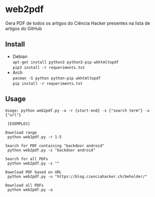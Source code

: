 # web2pdf
Gera PDF de todos os artigos do Ciência Hacker presentes na lista de artigos do GitHub

Install
----
* Debian  
  `apt-get install python3 python3-pip wkhtmltopdf`  
  `pip3 install -r requeriments.txt`  
* Arch  
  `pacman -S python python-pip wkhtmltopdf`  
  `pip install -r requeriments.txt`  

Usage
----

```
Usage: python web2pdf.py -a -r {start-end} -s {"search term"} -u {"url"}

 [EXEMPLES]

Download range
 python web2pdf.py -r 1-5

Search for PDF containing "backdoor android"
 python web2pdf.py -s "backdoor android"

Search for all PDFs
 python web2pdf.py -s ""

Download PDF based on URL
 python web2pdf.py -u "https://blog.cienciahacker.ch/beholder/"

Download all PDFs
 python web2pdf.py -a

```
